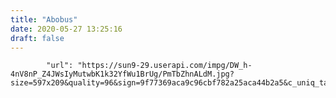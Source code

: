 ```yaml
---
title: "Abobus"
date: 2020-05-27 13:25:16
draft: false
---
```


            "url": "https://sun9-29.userapi.com/impg/DW_h-4nV8nP_Z4JWsIyMutwbK1k32YfWu1BrUg/PmTbZhnALdM.jpg?size=597x209&quality=96&sign=9f77369aca9c96cbf782a25aca44b2a5&c_uniq_tag=abBuTh9mhsNzMa0R1MoFVuD1zg8Ns3lt158yIyidvzs&type=album",
